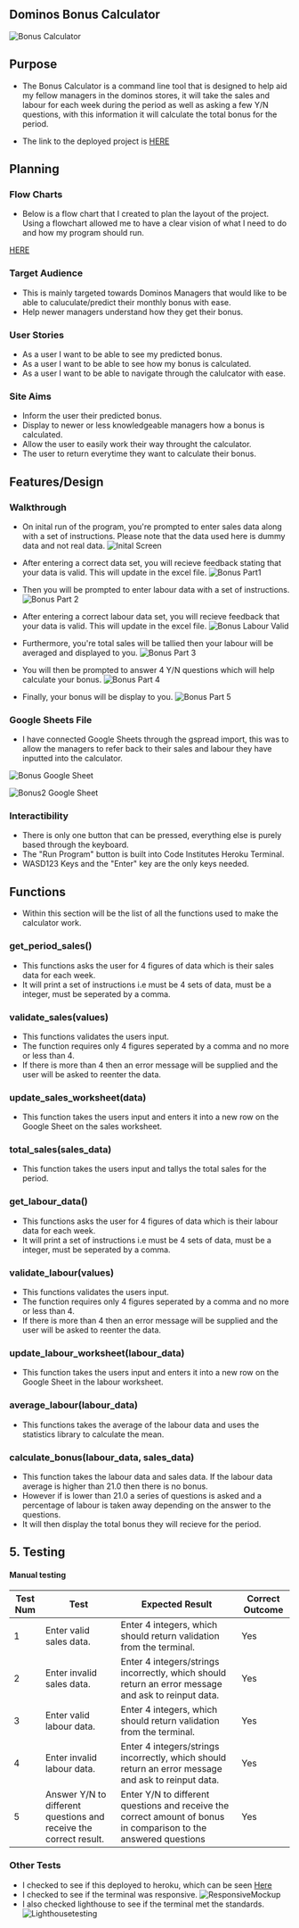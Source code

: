 ## Dominos Bonus Calculator
![Bonus Calculator](assets/images/Heroku.PNG)

## Purpose
- The Bonus Calculator is a command line tool that is designed to help aid my fellow managers in the dominos stores, it will take the sales and labour for each week during the period as well as asking a few Y/N questions, with this information it will calculate the total bonus for the period.

- The link to the deployed project is [HERE](https://pp3-bonus-calculator-62308c600dcf.herokuapp.com/)

## Planning
### Flow Charts
- Below is a flow chart that I created to plan the layout of the project. Using a flowchart allowed me to have a clear vision of what I need to do and how my program should run.

[HERE](assets/images/flowchart.PNG)

### Target Audience
- This is mainly targeted towards Dominos Managers that would like to be able to caluculate/predict their monthly bonus with ease.
- Help newer managers understand how they get their bonus.

### User Stories
- As a user I want to be able to see my predicted bonus.
- As a user I want to be able to see how my bonus is calculated.
- As a user I want to be able to navigate through the calulcator with ease.

### Site Aims
- Inform the user their predicted bonus.
- Display to newer or less knowledgeable managers how a bonus is calculated.
- Allow the user to easily work their way throught the calculator.
- The user to return everytime they want to calculate their bonus.

## Features/Design
### Walkthrough

- On inital run of the program, you're prompted to enter sales data along with a set of instructions. Please note that the data used here is dummy data and not real data.
![Inital Screen](assets/images/bonusinitalscreen.PNG)

- After entering a correct data set, you will recieve feedback stating that your data is valid. This will update in the excel file.
![Bonus Part1](assets/images/bonusp1.PNG)

- Then you will be prompted to enter labour data with a set of instructions. 
![Bonus Part 2](assets/images/bonusp2.PNG)

- After entering a correct labour data set, you will recieve feedback that your data is valid. This will update in the excel file.
![Bonus Labour Valid](assets/images/bonuslabourvalid.PNG)

- Furthermore, you're total sales will be tallied then your labour will be averaged and displayed to you.
![Bonus Part 3](assets/images/bonusp3.PNG)

- You will then be prompted to answer 4 Y/N questions which will help calculate your bonus.
![Bonus Part 4](assets/images/bonusp4.PNG)

- Finally, your bonus will be display to you.
![Bonus Part 5](assets/images/bonusp5.PNG)

### Google Sheets File
- I have connected Google Sheets through the gspread import, this was to allow the managers to refer back to their sales and labour they have inputted into the calculator.

![Bonus Google Sheet](assets/images/bonusgooglesheet.PNG)

![Bonus2 Google Sheet](assets/images/bonusworksheets.PNG)

### Interactibility
- There is only one button that can be pressed, everything else is purely based through the keyboard.
- The "Run Program" button is built into Code Institutes Heroku Terminal.
- WASD123 Keys and the "Enter" key are the only keys needed.

## Functions 

- Within this section will be the list of all the functions used to make the calculator work.

### get_period_sales()
- This functions asks the user for 4 figures of data which is their sales data for each week.
- It will print a set of instructions i.e must be 4 sets of data, must be a integer, must be seperated by a comma.

### validate_sales(values)
- This functions validates the users input.
- The function requires only 4 figures seperated by a comma and no more or less than 4.
- If there is more than 4 then an error message will be supplied and the user will be asked to reenter the data.

### update_sales_worksheet(data)
- This function takes the users input and enters it into a new row on the Google Sheet on the sales worksheet.

### total_sales(sales_data)
- This function takes the users input and tallys the total sales for the period.

### get_labour_data()
- This functions asks the user for 4 figures of data which is their labour data for each week.
- It will print a set of instructions i.e must be 4 sets of data, must be a integer, must be seperated by a comma.

### validate_labour(values)
- This functions validates the users input.
- The function requires only 4 figures seperated by a comma and no more or less than 4.
- If there is more than 4 then an error message will be supplied and the user will be asked to reenter the data.

### update_labour_worksheet(labour_data)
- This function takes the users input and enters it into a new row on the Google Sheet in the labour worksheet.

### average_labour(labour_data)
- This functions takes the average of the labour data and uses the statistics library to calculate the mean.

### calculate_bonus(labour_data, sales_data)
- This function takes the labour data and sales data. If the labour data average is higher than 21.0 then there is no bonus.
- However if is lower than 21.0 a series of questions is asked and a percentage of labour is taken away depending on the answer to the questions.
- It will then display the total bonus they will recieve for the period.

## 5. Testing

#### Manual testing

| Test Num | Test                                                              | Expected Result                                                                                                  | Correct Outcome |
| -------- | ----------------------------------------------------------------- | ---------------------------------------------------------------------------------------------------------------- | --------------- |
| 1        | Enter valid sales data.                                           | Enter 4 integers, which should return validation from the terminal.                                              | Yes             |
| 2        | Enter invalid sales data.                                         | Enter 4 integers/strings incorrectly, which should return an error message and ask to reinput data.              | Yes             |
| 3        | Enter valid labour data.                                          | Enter 4 integers, which should return validation from the terminal.                                              | Yes             |
| 4        | Enter invalid labour data.                                        | Enter 4 integers/strings incorrectly, which should return an error message and ask to reinput data.              | Yes             |
| 5        | Answer Y/N to different questions and receive the correct result. | Enter Y/N to different questions and receive the correct amount of bonus in comparison to the answered questions | Yes             |

### Other Tests

- I checked to see if this deployed to heroku, which can be seen [Here](assets/images/bonusinitalscreen.PNG)
- I checked to see if the terminal was responsive. ![ResponsiveMockup](assets/images/bonusresponsive.PNG)
- I also checked lighthouse to see if the terminal met the standards.![Lighthousetesting](assets/images/bonuslighthouse.PNG)